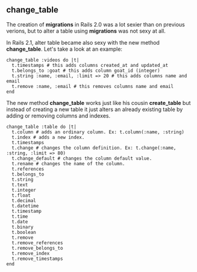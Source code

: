 ## change\_table
        
The creation of **migrations** in Rails 2.0 was a lot sexier than on previous verions, but to alter a table using **migrations** was not sexy at all.

In Rails 2.1, alter table became also sexy with the new method **change\_table**. Let's take a look at an example:

	change_table :videos do |t|
	  t.timestamps # this adds columns created_at and updated_at
	  t.belongs_to :goat # this adds column goat_id (integer)
	  t.string :name, :email, :limit => 20 # this adds columns name and email
	  t.remove :name, :email # this removes columns name and email
	end
              
The new method **change\_table** works just like his cousin **create\_table** but instead of creating a new table it just alters an already existing table by adding or removing columns and indexes.

	change_table :table do |t|
	  t.column # adds an ordinary column. Ex: t.column(:name, :string)
	  t.index # adds a new index.
	  t.timestamps
	  t.change # changes the column definition. Ex: t.change(:name, :string, :limit => 80)
	  t.change_default # changes the column default value.
	  t.rename # changes the name of the column.
	  t.references
	  t.belongs_to
	  t.string
	  t.text
	  t.integer
	  t.float
	  t.decimal
	  t.datetime
	  t.timestamp
	  t.time
	  t.date
	  t.binary
	  t.boolean
	  t.remove
	  t.remove_references
	  t.remove_belongs_to
	  t.remove_index
	  t.remove_timestamps
	end
